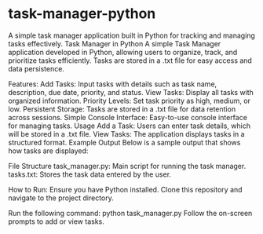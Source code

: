 # task-manager-python
A simple task manager application built in Python for tracking and managing tasks effectively.
Task Manager in Python
A simple Task Manager application developed in Python, allowing users to organize, track, and prioritize tasks efficiently. Tasks are stored in a .txt file for easy access and data persistence.

Features:
Add Tasks: Input tasks with details such as task name, description, due date, priority, and status.
View Tasks: Display all tasks with organized information.
Priority Levels: Set task priority as high, medium, or low.
Persistent Storage: Tasks are stored in a .txt file for data retention across sessions.
Simple Console Interface: Easy-to-use console interface for managing tasks.
Usage
Add a Task: Users can enter task details, which will be stored in a .txt file.
View Tasks: The application displays tasks in a structured format.
Example Output
Below is a sample output that shows how tasks are displayed:

File Structure
task_manager.py: Main script for running the task manager.
tasks.txt: Stores the task data entered by the user.

How to Run:
Ensure you have Python installed.
Clone this repository and navigate to the project directory.


Run the following command:
python task_manager.py
Follow the on-screen prompts to add or view tasks.
